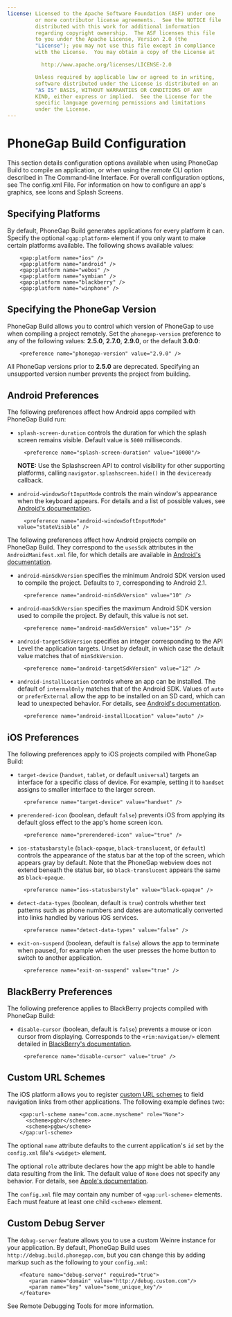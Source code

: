 ```yaml
---
license: Licensed to the Apache Software Foundation (ASF) under one
         or more contributor license agreements.  See the NOTICE file
         distributed with this work for additional information
         regarding copyright ownership.  The ASF licenses this file
         to you under the Apache License, Version 2.0 (the
         "License"); you may not use this file except in compliance
         with the License.  You may obtain a copy of the License at

           http://www.apache.org/licenses/LICENSE-2.0

         Unless required by applicable law or agreed to in writing,
         software distributed under the License is distributed on an
         "AS IS" BASIS, WITHOUT WARRANTIES OR CONDITIONS OF ANY
         KIND, either express or implied.  See the License for the
         specific language governing permissions and limitations
         under the License.
---
```


# PhoneGap Build Configuration

This section details configuration options available when using
PhoneGap Build to compile an application, or when using the _remote_
CLI option described in The Command-line Interface.  For overall
configuration options, see The config.xml File.  For information on
how to configure an app's graphics, see Icons and Splash Screens.

## Specifying Platforms

By default, PhoneGap Build generates applications for every platform
it can.  Specify the optional `<gap:platform>` element if you only
want to make certain platforms available. The following shows
available values:

        <gap:platform name="ios" />
        <gap:platform name="android" />
        <gap:platform name="webos" />
        <gap:platform name="symbian" />
        <gap:platform name="blackberry" />
        <gap:platform name="winphone" />

<!--

## Specifying Application Features

## Specifying Plugins

-->

## Specifying the PhoneGap Version

PhoneGap Build allows you to control which version of PhoneGap to use
when compiling a project remotely. Set the `phonegap-version`
preference to any of the following values: __2.5.0__, __2.7.0__,
__2.9.0__, or the default __3.0.0__:

        <preference name="phonegap-version" value="2.9.0" />

All PhoneGap versions prior to __2.5.0__ are deprecated. Specifying an
unsupported version number prevents the project from building.

## Android Preferences

The following preferences affect how Android apps compiled with
PhoneGap Build run:

- `splash-screen-duration` controls the duration for which the splash
  screen remains visible. Default value is `5000` milliseconds.

        <preference name="splash-screen-duration" value="10000"/>

  __NOTE:__ Use the Splashscreen API to control visibility for other
  supporting platforms, calling `navigator.splashscreen.hide()` in the
  `deviceready` callback.

- `android-windowSoftInputMode` controls the main window's appearance
  when the keyboard appears. For details and a list of possible
  values, see
  [Android's documentation](http://developer.android.com/guide/topics/manifest/activity-element.html#wsoft).

        <preference name="android-windowSoftInputMode" value="stateVisible" />

The following preferences affect how Android projects compile on
PhoneGap Build. They correspond to the `usesSdk` attributes in the
`AndroidManifest.xml` file, for which details are available in
[Android's documentation](http://developer.android.com/guide/topics/manifest/uses-sdk-element.html).

- `android-minSdkVersion` specifies the minimum Android SDK version
  used to compile the project. Defaults to `7`, corresponding to
  Android 2.1.

        <preference name="android-minSdkVersion" value="10" />

- `android-maxSdkVersion` specifies the maximum Android SDK version
  used to compile the project.  By default, this value is not set.

        <preference name="android-maxSdkVersion" value="15" />

- `android-targetSdkVersion` specifies an integer corresponding to the
  API Level the application targets. Unset by default, in which case the
  default value matches that of `minSdkVersion`.

        <preference name="android-targetSdkVersion" value="12" />

- `android-installLocation` controls where an app can be installed.
  The default of `internalOnly` matches that of the Android SDK.
  Values of `auto` or `preferExternal` allow the app to be installed
  on an SD card, which can lead to unexpected behavior.  For details,
  see
  [Android's documentation](http://developer.android.com/guide/appendix/install-location.html).

        <preference name="android-installLocation" value="auto" />

## iOS Preferences

The following preferences apply to iOS projects compiled with PhoneGap
Build:

- `target-device` (`handset`, `tablet`, or default `universal`)
  targets an interface for a specific class of device. For example,
  setting it to `handset` assigns to smaller interface to the larger
  screen.

        <preference name="target-device" value="handset" />

  <!-- CLARIFY EXACTLY WHAT THIS DOES -->

- `prerendered-icon` (boolean, default `false`) prevents iOS from
  applying its default gloss effect to the app's home screen icon.

        <preference name="prerendered-icon" value="true" />

- `ios-statusbarstyle` (`black-opaque`, `black-translucent`, or
  `default`) controls the appearance of the status bar at the top of
  the screen, which appears gray by default. Note that the PhoneGap
  webview does not extend beneath the status bar, so
  `black-translucent` appears the same as `black-opaque`.

        <preference name="ios-statusbarstyle" value="black-opaque" />

- `detect-data-types` (boolean, default is `true`) controls whether
  text patterns such as phone numbers and dates are automatically
  converted into links handled by various iOS services.

        <preference name="detect-data-types" value="false" />

  <!-- (ios only) Controls whether certain data types (such as phone
       numbers and dates) are automatically turned into links by the
       system. Defaults to "true" (as does the system web view). In
       preference to this, try using meta-tags: And use
       detect-data-types if meta tags don't work for you.  -->

- `exit-on-suspend` (boolean, default is `false`) allows the app to
  terminate when paused, for example when the user presses the home
  button to switch to another application.

        <preference name="exit-on-suspend" value="true" />

## BlackBerry Preferences

The following preference applies to BlackBerry projects compiled with
PhoneGap Build:

- `disable-cursor` (boolean, default is `false`) prevents a mouse or
  icon cursor from displaying. Corresponds to the `<rim:navigation/>`
  element detailed in 
  [BlackBerry's documentation](https://developer.blackberry.com/html5/documentation/rim_navigation_element_1582456_11.html).

        <preference name="disable-cursor" value="true" />

## Custom URL Schemes

The iOS platform allows you to register
[custom URL schemes](https://developer.apple.com/library/ios/documentation/iPhone/Conceptual/iPhoneOSProgrammingGuide/AdvancedAppTricks/AdvancedAppTricks.html#//apple_ref/doc/uid/TP40007072-CH7-SW50)
to field navigation links from other applications. The following
example defines two:

        <gap:url-scheme name="com.acme.myscheme" role="None">
          <scheme>pgbr</scheme>
          <scheme>pgbw</scheme>
        </gap:url-scheme>

The optional `name` attribute defaults to the current application's
`id` set by the `config.xml` file's `<widget>` element.

The optional `role` attribute declares how the app might be able to
handle data resulting from the link. The default value of `None` does
not specify any behavior. For details, see
[Apple's documentation](https://developer.apple.com/library/ios/documentation/general/Reference/InfoPlistKeyReference/Articles/CoreFoundationKeys.html#//apple_ref/doc/uid/TP40009249-101685-TPXREF107).

The `config.xml` file may contain any number of `<gap:url-scheme>`
elements. Each must feature at least one child `<scheme>` element.

## Custom Debug Server

The `debug-server` feature allows you to use a custom Weinre instance
for your application. By default, PhoneGap Build uses
`http://debug.build.phonegap.com`, but you can change this by adding
markup such as the following to your `config.xml`:

        <feature name="debug-server" required="true">
           <param name="domain" value="http://debug.custom.com"/>
           <param name="key" value="some_unique_key"/>
        </feature>

See Remote Debugging Tools for more information.
